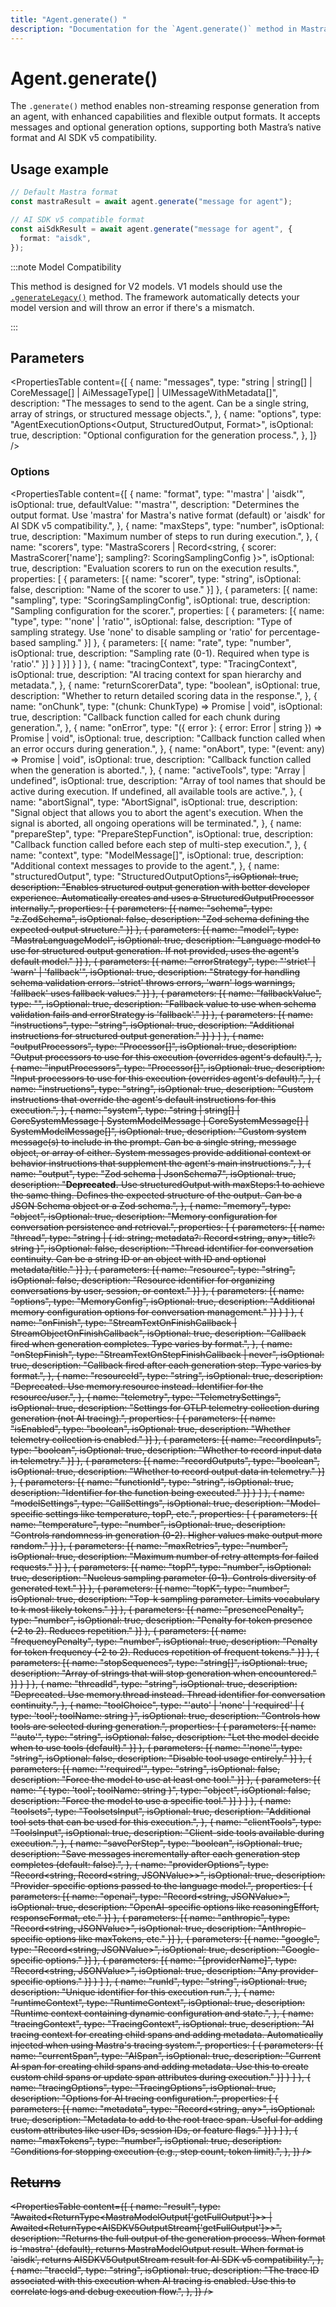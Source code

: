 ```yaml
---
title: "Agent.generate() "
description: "Documentation for the `Agent.generate()` method in Mastra agents, which enables non-streaming generation of responses with enhanced capabilities."
---
```


# Agent.generate()

The `.generate()` method enables non-streaming response generation from an agent, with enhanced capabilities and flexible output formats. It accepts messages and optional generation options, supporting both Mastra’s native format and AI SDK v5 compatibility.

## Usage example

```typescript copy
// Default Mastra format
const mastraResult = await agent.generate("message for agent");

// AI SDK v5 compatible format
const aiSdkResult = await agent.generate("message for agent", {
  format: "aisdk",
});
```

:::note Model Compatibility

This method is designed for V2 models. V1 models should use the [`.generateLegacy()`](./generateLegacy) method. The framework automatically detects your model version and will throw an error if there's a mismatch.

:::

## Parameters

<PropertiesTable
content={[
{
name: "messages",
type: "string | string[] | CoreMessage[] | AiMessageType[] | UIMessageWithMetadata[]",
description: "The messages to send to the agent. Can be a single string, array of strings, or structured message objects.",
},
{
name: "options",
type: "AgentExecutionOptions<Output, StructuredOutput, Format>",
isOptional: true,
description: "Optional configuration for the generation process.",
},
]}
/>

### Options

<PropertiesTable
content={[
{
name: "format",
type: "'mastra' | 'aisdk'",
isOptional: true,
defaultValue: "'mastra'",
description: "Determines the output format. Use 'mastra' for Mastra's native format (default) or 'aisdk' for AI SDK v5 compatibility.",
},
{
name: "maxSteps",
type: "number",
isOptional: true,
description: "Maximum number of steps to run during execution.",
},
{
name: "scorers",
type: "MastraScorers | Record<string, { scorer: MastraScorer['name']; sampling?: ScoringSamplingConfig }>",
isOptional: true,
description: "Evaluation scorers to run on the execution results.",
properties: [
{
parameters: [{
name: "scorer",
type: "string",
isOptional: false,
description: "Name of the scorer to use."
}]
},
{
parameters: [{
name: "sampling",
type: "ScoringSamplingConfig",
isOptional: true,
description: "Sampling configuration for the scorer.",
properties: [
{
parameters: [{
name: "type",
type: "'none' | 'ratio'",
isOptional: false,
description: "Type of sampling strategy. Use 'none' to disable sampling or 'ratio' for percentage-based sampling."
}]
},
{
parameters: [{
name: "rate",
type: "number",
isOptional: true,
description: "Sampling rate (0-1). Required when type is 'ratio'."
}]
}
]
}]
}
]
},
{
name: "tracingContext",
type: "TracingContext",
isOptional: true,
description: "AI tracing context for span hierarchy and metadata.",
},
{
name: "returnScorerData",
type: "boolean",
isOptional: true,
description: "Whether to return detailed scoring data in the response.",
},
{
name: "onChunk",
type: "(chunk: ChunkType) => Promise<void> | void",
isOptional: true,
description: "Callback function called for each chunk during generation.",
},
{
name: "onError",
type: "({ error }: { error: Error | string }) => Promise<void> | void",
isOptional: true,
description: "Callback function called when an error occurs during generation.",
},
{
name: "onAbort",
type: "(event: any) => Promise<void> | void",
isOptional: true,
description: "Callback function called when the generation is aborted.",
},
{
name: "activeTools",
type: "Array<keyof ToolSet> | undefined",
isOptional: true,
description: "Array of tool names that should be active during execution. If undefined, all available tools are active.",
},
{
name: "abortSignal",
type: "AbortSignal",
isOptional: true,
description: "Signal object that allows you to abort the agent's execution. When the signal is aborted, all ongoing operations will be terminated.",
},
{
name: "prepareStep",
type: "PrepareStepFunction<any>",
isOptional: true,
description: "Callback function called before each step of multi-step execution.",
},
{
name: "context",
type: "ModelMessage[]",
isOptional: true,
description: "Additional context messages to provide to the agent.",
},
{
name: "structuredOutput",
type: "StructuredOutputOptions<S extends ZodTypeAny = ZodTypeAny>",
isOptional: true,
description: "Enables structured output generation with better developer experience. Automatically creates and uses a StructuredOutputProcessor internally.",
properties: [
{
parameters: [{
name: "schema",
type: "z.ZodSchema<S>",
isOptional: false,
description: "Zod schema defining the expected output structure."
}]
},
{
parameters: [{
name: "model",
type: "MastraLanguageModel",
isOptional: true,
description: "Language model to use for structured output generation. If not provided, uses the agent's default model."
}]
},
{
parameters: [{
name: "errorStrategy",
type: "'strict' | 'warn' | 'fallback'",
isOptional: true,
description: "Strategy for handling schema validation errors. 'strict' throws errors, 'warn' logs warnings, 'fallback' uses fallback values."
}]
},
{
parameters: [{
name: "fallbackValue",
type: "<S extends ZodTypeAny>",
isOptional: true,
description: "Fallback value to use when schema validation fails and errorStrategy is 'fallback'."
}]
},
{
parameters: [{
name: "instructions",
type: "string",
isOptional: true,
description: "Additional instructions for structured output generation."
}]
}
]
},
{
name: "outputProcessors",
type: "Processor[]",
isOptional: true,
description: "Output processors to use for this execution (overrides agent's default).",
},
{
name: "inputProcessors",
type: "Processor[]",
isOptional: true,
description: "Input processors to use for this execution (overrides agent's default).",
},
{
name: "instructions",
type: "string",
isOptional: true,
description: "Custom instructions that override the agent's default instructions for this execution.",
},
{
name: "system",
type: "string | string[] | CoreSystemMessage | SystemModelMessage | CoreSystemMessage[] | SystemModelMessage[]",
isOptional: true,
description: "Custom system message(s) to include in the prompt. Can be a single string, message object, or array of either. System messages provide additional context or behavior instructions that supplement the agent's main instructions.",
},
{
name: "output",
type: "Zod schema | JsonSchema7",
isOptional: true,
description: "**Deprecated.** Use structuredOutput with maxSteps:1 to achieve the same thing. Defines the expected structure of the output. Can be a JSON Schema object or a Zod schema.",
},
{
name: "memory",
type: "object",
isOptional: true,
description: "Memory configuration for conversation persistence and retrieval.",
properties: [
{
parameters: [{
name: "thread",
type: "string | { id: string; metadata?: Record<string, any>, title?: string }",
isOptional: false,
description: "Thread identifier for conversation continuity. Can be a string ID or an object with ID and optional metadata/title."
}]
},
{
parameters: [{
name: "resource",
type: "string",
isOptional: false,
description: "Resource identifier for organizing conversations by user, session, or context."
}]
},
{
parameters: [{
name: "options",
type: "MemoryConfig",
isOptional: true,
description: "Additional memory configuration options for conversation management."
}]
}
]
},
{
name: "onFinish",
type: "StreamTextOnFinishCallback<any> | StreamObjectOnFinishCallback<OUTPUT>",
isOptional: true,
description: "Callback fired when generation completes. Type varies by format.",
},
{
name: "onStepFinish",
type: "StreamTextOnStepFinishCallback<any> | never",
isOptional: true,
description: "Callback fired after each generation step. Type varies by format.",
},
{
name: "resourceId",
type: "string",
isOptional: true,
description: "Deprecated. Use memory.resource instead. Identifier for the resource/user.",
},
{
name: "telemetry",
type: "TelemetrySettings",
isOptional: true,
description:
"Settings for OTLP telemetry collection during generation (not AI tracing).",
properties: [
{
parameters: [{
name: "isEnabled",
type: "boolean",
isOptional: true,
description: "Whether telemetry collection is enabled."
}]
},
{
parameters: [{
name: "recordInputs",
type: "boolean",
isOptional: true,
description: "Whether to record input data in telemetry."
}]
},
{
parameters: [{
name: "recordOutputs",
type: "boolean",
isOptional: true,
description: "Whether to record output data in telemetry."
}]
},
{
parameters: [{
name: "functionId",
type: "string",
isOptional: true,
description: "Identifier for the function being executed."
}]
}
]
},
{
name: "modelSettings",
type: "CallSettings",
isOptional: true,
description: "Model-specific settings like temperature, topP, etc.",
properties: [
{
parameters: [{
name: "temperature",
type: "number",
isOptional: true,
description: "Controls randomness in generation (0-2). Higher values make output more random."
}]
},
{
parameters: [{
name: "maxRetries",
type: "number",
isOptional: true,
description: "Maximum number of retry attempts for failed requests."
}]
},
{
parameters: [{
name: "topP",
type: "number",
isOptional: true,
description: "Nucleus sampling parameter (0-1). Controls diversity of generated text."
}]
},
{
parameters: [{
name: "topK",
type: "number",
isOptional: true,
description: "Top-k sampling parameter. Limits vocabulary to k most likely tokens."
}]
},
{
parameters: [{
name: "presencePenalty",
type: "number",
isOptional: true,
description: "Penalty for token presence (-2 to 2). Reduces repetition."
}]
},
{
parameters: [{
name: "frequencyPenalty",
type: "number",
isOptional: true,
description: "Penalty for token frequency (-2 to 2). Reduces repetition of frequent tokens."
}]
},
{
parameters: [{
name: "stopSequences",
type: "string[]",
isOptional: true,
description: "Array of strings that will stop generation when encountered."
}]
}
]
},
{
name: "threadId",
type: "string",
isOptional: true,
description: "Deprecated. Use memory.thread instead. Thread identifier for conversation continuity.",
},
{
name: "toolChoice",
type: "'auto' | 'none' | 'required' | { type: 'tool'; toolName: string }",
isOptional: true,
description: "Controls how tools are selected during generation.",
properties: [
{
parameters: [{
name: "'auto'",
type: "string",
isOptional: false,
description: "Let the model decide when to use tools (default)."
}]
},
{
parameters: [{
name: "'none'",
type: "string",
isOptional: false,
description: "Disable tool usage entirely."
}]
},
{
parameters: [{
name: "'required'",
type: "string",
isOptional: false,
description: "Force the model to use at least one tool."
}]
},
{
parameters: [{
name: "{ type: 'tool'; toolName: string }",
type: "object",
isOptional: false,
description: "Force the model to use a specific tool."
}]
}
]
},
{
name: "toolsets",
type: "ToolsetsInput",
isOptional: true,
description: "Additional tool sets that can be used for this execution.",
},
{
name: "clientTools",
type: "ToolsInput",
isOptional: true,
description: "Client-side tools available during execution.",
},
{
name: "savePerStep",
type: "boolean",
isOptional: true,
description: "Save messages incrementally after each generation step completes (default: false).",
},
{
name: "providerOptions",
type: "Record<string, Record<string, JSONValue>>",
isOptional: true,
description: "Provider-specific options passed to the language model.",
properties: [
{
parameters: [{
name: "openai",
type: "Record<string, JSONValue>",
isOptional: true,
description: "OpenAI-specific options like reasoningEffort, responseFormat, etc."
}]
},
{
parameters: [{
name: "anthropic",
type: "Record<string, JSONValue>",
isOptional: true,
description: "Anthropic-specific options like maxTokens, etc."
}]
},
{
parameters: [{
name: "google",
type: "Record<string, JSONValue>",
isOptional: true,
description: "Google-specific options."
}]
},
{
parameters: [{
name: "[providerName]",
type: "Record<string, JSONValue>",
isOptional: true,
description: "Any provider-specific options."
}]
}
]
},
{
name: "runId",
type: "string",
isOptional: true,
description: "Unique identifier for this execution run.",
},
{
name: "runtimeContext",
type: "RuntimeContext",
isOptional: true,
description: "Runtime context containing dynamic configuration and state.",
},
{
name: "tracingContext",
type: "TracingContext",
isOptional: true,
description: "AI tracing context for creating child spans and adding metadata. Automatically injected when using Mastra's tracing system.",
properties: [
{
parameters: [{
name: "currentSpan",
type: "AISpan",
isOptional: true,
description: "Current AI span for creating child spans and adding metadata. Use this to create custom child spans or update span attributes during execution."
}]
}
]
},
{
name: "tracingOptions",
type: "TracingOptions",
isOptional: true,
description: "Options for AI tracing configuration.",
properties: [
{
parameters: [{
name: "metadata",
type: "Record<string, any>",
isOptional: true,
description: "Metadata to add to the root trace span. Useful for adding custom attributes like user IDs, session IDs, or feature flags."
}]
}
]
},
{
name: "maxTokens",
type: "number",
isOptional: true,
description: "Conditions for stopping execution (e.g., step count, token limit).",
},
]}
/>

## Returns

<PropertiesTable
content={[
{
name: "result",
type: "Awaited<ReturnType<MastraModelOutput<Output>['getFullOutput']>> | Awaited<ReturnType<AISDKV5OutputStream<Output>['getFullOutput']>>",
description: "Returns the full output of the generation process. When format is 'mastra' (default), returns MastraModelOutput result. When format is 'aisdk', returns AISDKV5OutputStream result for AI SDK v5 compatibility.",
},
{
name: "traceId",
type: "string",
isOptional: true,
description: "The trace ID associated with this execution when AI tracing is enabled. Use this to correlate logs and debug execution flow.",
},
]}
/>
